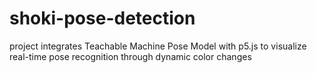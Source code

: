# shoki-pose-detection
project integrates Teachable Machine Pose Model with p5.js to visualize real-time pose recognition through dynamic color changes
